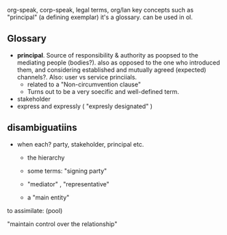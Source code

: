 org-speak, corp-speak, legal terms, org/lan key concepts
such as "principal" (a defining exemplar)
it's a glossary.
can be used in ol.

## Glossary
* **principal**. Source of responsibility & authority as poopsed to the mediating people (bodies?). also as opposed to the one who introduced them, and considering established and mutually agreed (expected) channels?. Also: user vs service princiials.
    * related to a "Non-circumvention clause"
    * Turns out to be a very soecific and well-defined term.
* stakeholder
* express and expressly ( "expresly designated" )

## disambiguatiins
* when each? party, stakeholder, principal etc.
   * the hierarchy
 
   *  some terms: "signing party"
   *  "mediator" , "representative"
   *  a "main entity"


to assimilate: (pool)

"maintain control over the relationship"
